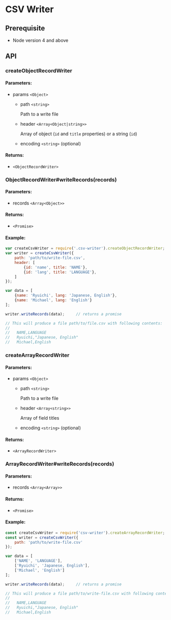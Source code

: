 
# CSV Writer

## Prerequisite

* Node version 4 and above

## API

### createObjectRecordWriter

#### Parameters:

* params `<Object>`
  * path `<string>`

      Path to a write file

  * header `<Array<Object|string>>`

      Array of object (`id` and `title` properties) or a string (`id`)

  * encoding `<string>` (optional)

#### Returns:

* `<ObjectRecordWriter>`


### ObjectRecordWriter#writeRecords(records)

#### Parameters:

* records `<Array<Object>>`

#### Returns:

* `<Promise>`

#### Example:

```js
var createCsvWriter = require('.csv-writer').createObjectRecordWriter;
var writer = createCsvWriter({
    path: 'path/to/write-file.csv',
    header: [
        {id: 'name', title: 'NAME'},
        {id: 'lang', title: 'LANGUAGE'},
    ]
});

var data = [
    {name: 'Ryuichi', lang: 'Japanese, English'},
    {name: 'Michael', lang: 'English'}
];

writer.writeRecords(data);     // returns a promise

// This will produce a file path/to/file.csv with following contents:
//
//   NAME,LANGUAGE
//   Ryuichi,"Japanese, English"
//   Michael,English
```


### createArrayRecordWriter

#### Parameters:

* params `<Object>`
  * path `<string>`

      Path to a write file

  * header `<Array<string>>`

      Array of field titles

  * encoding `<string>` (optional)

#### Returns:

* `<ArrayRecordWriter>`


### ArrayRecordWriter#writeRecords(records)

#### Parameters:

* records `<Array<Array>>`

#### Returns:

* `<Promise>`

#### Example:

```js
const createCsvWriter = require('csv-writer').createArrayRecordWriter;
const writer = createCsvWriter({
    path: 'path/to/write-file.csv'
});

var data = [
    ['NAME', 'LANGUAGE'],
    ['Ryuichi', 'Japanese, English'],
    ['Michael', 'English']
];

writer.writeRecords(data);     // returns a promise

// This will produce a file path/to/write-file.csv with following contents:
//
//   NAME,LANGUAGE
//   Ryuichi,"Japanese, English"
//   Michael,English
```
